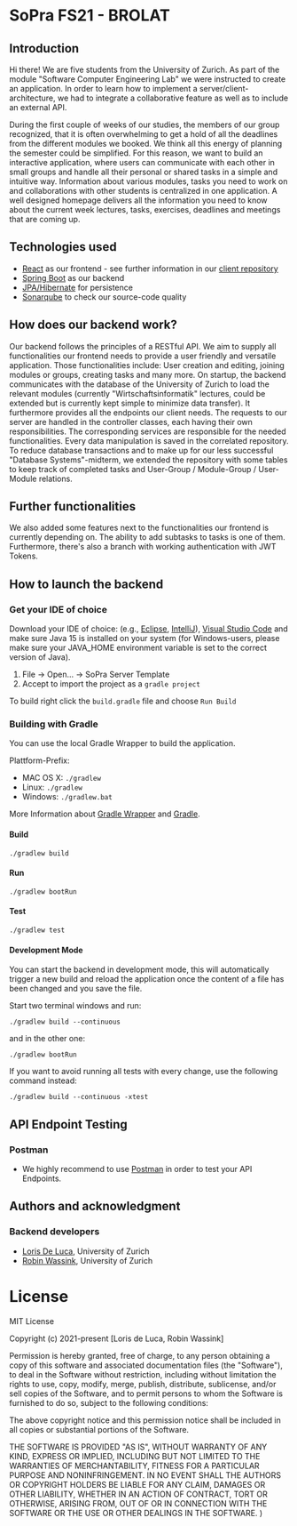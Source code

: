 # SoPra FS21 - BROLAT

## Introduction

Hi there! We are five students from the University of Zurich. As part of the module "Software Computer Engineering Lab" we were instructed to create an application. In order to learn how to implement a server/client-architecture, we had to integrate a collaborative feature as well as to include an external API.  

During the first couple of weeks of our studies, the members of our group recognized, that it is often overwhelming to get a hold of all the deadlines from the different modules we booked. We think all this energy of planning the semester could be simplified. For this reason, we want to build an interactive application, where users can communicate with each other in small groups and handle all their personal or shared tasks in a simple and intuitive way. Information about various modules, tasks you need to work on and collaborations with other students is centralized in one application. A well designed homepage delivers all the information you need to know about the current week lectures, tasks, exercises, deadlines and meetings that are coming up.

## Technologies used
- [React](https://reactjs.org/) as our frontend - see further information in our [client repository](https://github.com/sopra-fs21-group-09/sopra-fs21-group-09-client)
- [Spring Boot](https://spring.io/) as our backend
- [JPA/Hibernate](https://hibernate.org/orm/documentation/5.4/) for persistence
- [Sonarqube](https://www.sonarqube.org/) to check our source-code quality

## How does our backend work?

Our backend follows the principles of a RESTful API. We aim to supply all functionalities our frontend needs to provide a user friendly and versatile application. Those functionalities include: User creation and editing, joining modules or groups, creating tasks and many more. 
On startup, the backend communicates with the database of the University of Zurich to load the relevant modules (currently "Wirtschaftsinformatik" lectures, could be extended but is currently kept simple to minimize data transfer). It furthermore provides all the endpoints our client needs. The requests to our server are handled in the controller classes, each having their own responsibilities. The corresponding services are responsible for the needed functionalities. Every data manipulation is saved in the correlated repository. To reduce database transactions and to make up for our less successful "Database Systems"-midterm, we extended the repository with some tables to keep track of completed tasks and User-Group / Module-Group / User-Module relations.

## Further functionalities

We also added some features next to the functionalities our frontend is currently depending on. The ability to add subtasks to tasks is one of them. 
Furthermore, there's also a branch with working authentication with JWT Tokens.

## How to launch the backend

### Get your IDE of choice

Download your IDE of choice: (e.g., [Eclipse](http://www.eclipse.org/downloads/), [IntelliJ](https://www.jetbrains.com/idea/download/)), [Visual Studio Code](https://code.visualstudio.com/) and make sure Java 15 is installed on your system (for Windows-users, please make sure your JAVA_HOME environment variable is set to the correct version of Java).

1. File -> Open... -> SoPra Server Template
2. Accept to import the project as a `gradle project`

To build right click the `build.gradle` file and choose `Run Build`

### Building with Gradle

You can use the local Gradle Wrapper to build the application.

Plattform-Prefix:

-   MAC OS X: `./gradlew`
-   Linux: `./gradlew`
-   Windows: `./gradlew.bat`

More Information about [Gradle Wrapper](https://docs.gradle.org/current/userguide/gradle_wrapper.html) and [Gradle](https://gradle.org/docs/).

#### Build

`./gradlew build`

#### Run

`./gradlew bootRun`

#### Test

`./gradlew test`

#### Development Mode

You can start the backend in development mode, this will automatically trigger a new build and reload the application
once the content of a file has been changed and you save the file.

Start two terminal windows and run:

`./gradlew build --continuous`

and in the other one:

`./gradlew bootRun`

If you want to avoid running all tests with every change, use the following command instead:

`./gradlew build --continuous -xtest`

## API Endpoint Testing

### Postman

-   We highly recommend to use [Postman](https://www.getpostman.com) in order to test your API Endpoints.

## Authors and acknowledgment

### Backend developers
- [Loris De Luca](https://github.com/DeLucaL), University of Zurich 
- [Robin Wassink](https://github.com/RobinWassink), University of Zurich

# License
MIT License

Copyright (c) 2021-present [Loris de Luca, Robin Wassink]

Permission is hereby granted, free of charge, to any person obtaining a copy
of this software and associated documentation files (the "Software"), to deal
in the Software without restriction, including without limitation the rights
to use, copy, modify, merge, publish, distribute, sublicense, and/or sell
copies of the Software, and to permit persons to whom the Software is
furnished to do so, subject to the following conditions:

The above copyright notice and this permission notice shall be included in all
copies or substantial portions of the Software.

THE SOFTWARE IS PROVIDED "AS IS", WITHOUT WARRANTY OF ANY KIND, EXPRESS OR
IMPLIED, INCLUDING BUT NOT LIMITED TO THE WARRANTIES OF MERCHANTABILITY,
FITNESS FOR A PARTICULAR PURPOSE AND NONINFRINGEMENT. IN NO EVENT SHALL THE
AUTHORS OR COPYRIGHT HOLDERS BE LIABLE FOR ANY CLAIM, DAMAGES OR OTHER
LIABILITY, WHETHER IN AN ACTION OF CONTRACT, TORT OR OTHERWISE, ARISING FROM,
OUT OF OR IN CONNECTION WITH THE SOFTWARE OR THE USE OR OTHER DEALINGS IN THE
SOFTWARE.
)
